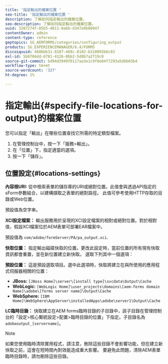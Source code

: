 ```yaml
---
title: '指定輸出的檔案位置 '
seo-title: '指定輸出的檔案位置 '
description: 了解如何指定輸出的檔案位置。
seo-description: 了解如何指定輸出的檔案位置。
uuid: 3287274f-85b5-4811-8abb-d347a9b80947
contentOwner: admin
content-type: reference
geptopics: SG_AEMFORMS/categories/configuring_output
products: SG_EXPERIENCEMANAGER/6.4/FORMS
discoiquuid: 460bbb31-8187-469c-8102-b310093b6c03
exl-id: 5b8f04dd-6781-4126-8bb2-5d8b7a2f19c8
source-git-commit: bd94d3949f0117aa3e1c9f0e84f7293a5d6b03b4
workflow-type: tm+mt
source-wordcount: '327'
ht-degree: 1%

---
```


# 指定輸出{#specify-file-locations-for-output}的檔案位置

您可以指定「輸出」在哪些位置查找它所需的特定類型檔案。

1. 在管理控制台中，按一下「服務>輸出」。
1. 在「位置」下，指定適當的選項。
1. 按一下「儲存」。

## 位置設定{#locations-settings}

**內容根URI:** 從中檢索表單的儲存庫的URI或絕對位置。此值會與透過API指定的sForm參數結合，以建構擷取之表單的絕對路徑。 此值可參考使用HTTP存取的目錄或Web位置。

預設值為空字串。

**XCI設定檔案：** 輸出服務用於呈現的XCI設定檔案的相對或絕對位置。對於相對值，假設XCI檔案位於AEM表單可部署EAR檔案中。

預設值為 `com/adobe/formServer/PA/pa_output.xci`.

**快取位置：** 指定輸出磁碟快取的位置。更改此設定時，當前位置的所有現有快取資訊都會重置，並在新位置建立新快取。 選取下列其中一個選項：

**預設位置：** 這是預設選取項目。選中此選項時，快取將建立在與所使用的應用程式伺服器相關的位置：

* **JBoss:** `[JBoss Home]\server\[install type]\svcdata\Output\Cache`
* **WebLogic:** `[WebLogic Home]\user_projects\domains\[aem-forms domain Name]\adobe\[forms server name]\Output\Cache`
* **WebSphere:** `[IBM Home]\WebSphere\AppServer\installedApps\adobe\server1\Output\Cache`

**LC臨時目錄：** 快取建立在AEM forms臨時目錄的子目錄中，該子目錄在管理控制台的「設定>核心繫統設定>配置>臨時目錄的位置」下指定。子目錄名為`adobeoutput_[servername]`。

>[!NOTE]
>
>如果您使用臨時清除實用程式，請注意，刪除這些目錄不會影響功能，但在建立新快取之前，這會在短時間內對效能造成重大影響。 要避免此問題，清除AEM表單臨時目錄時，請勿刪除這些目錄。
